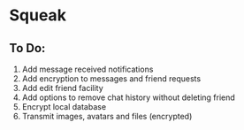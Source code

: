 # Squeak

## To Do: 

1. Add message received notifications
2. Add encryption to messages and friend requests
3. Add edit friend facility
4. Add options to remove chat history without deleting friend
5. Encrypt local database
6. Transmit images, avatars and files (encrypted)
